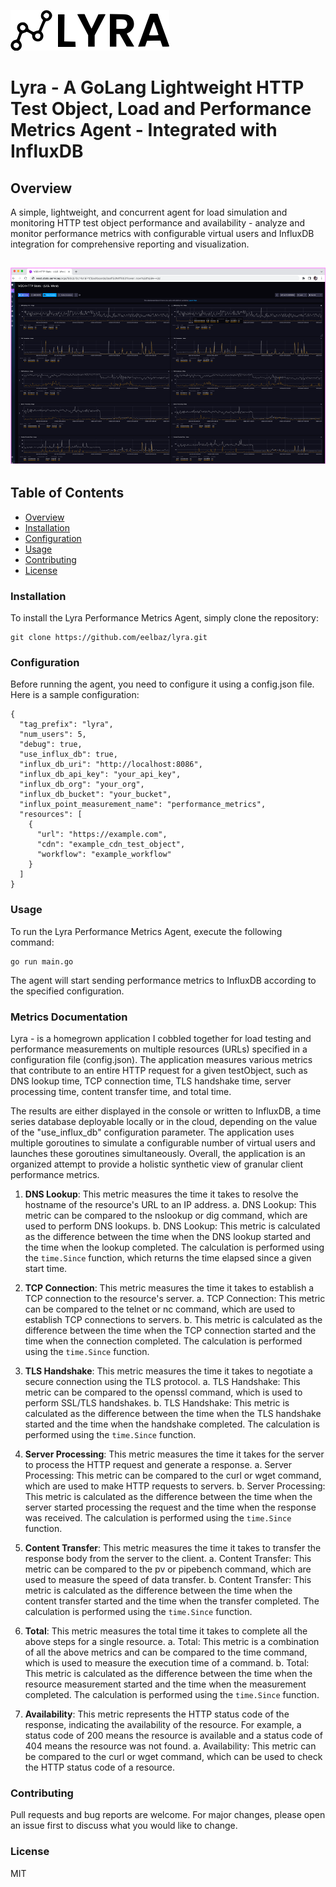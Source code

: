 ![Logo](https://github.com/eelbaz/lyra/blob/main/lyra-logo.png?raw=true)




# Lyra - A GoLang Lightweight HTTP Test Object, Load and Performance Metrics Agent - Integrated with InfluxDB


## Overview
A simple, lightweight, and concurrent agent for load simulation and monitoring HTTP test object performance and availability - analyze and monitor performance metrics with configurable virtual users and InfluxDB integration for comprehensive reporting and visualization.



## ![Logo](https://github.com/eelbaz/lyra/blob/main/stats-dashboard.png)

## Table of Contents
- [Overview](#overview)
- [Installation](#installation)
- [Configuration](#configuration)
- [Usage](#usage)
- [Contributing](#contributing)
- [License](#license)

### Installation
To install the Lyra Performance Metrics Agent, simply clone the repository:
``` 
git clone https://github.com/eelbaz/lyra.git
```


### Configuration
Before running the agent, you need to configure it using a config.json file. Here is a sample configuration:


```
{
  "tag_prefix": "lyra",
  "num_users": 5,
  "debug": true,
  "use_influx_db": true,
  "influx_db_uri": "http://localhost:8086",
  "influx_db_api_key": "your_api_key",
  "influx_db_org": "your_org",
  "influx_db_bucket": "your_bucket",
  "influx_point_measurement_name": "performance_metrics",
  "resources": [
    {
      "url": "https://example.com",
      "cdn": "example_cdn_test_object",
      "workflow": "example_workflow"
    }
  ]
}
```



### Usage
To run the Lyra Performance Metrics Agent, execute the following command:

```
go run main.go
```

The agent will start sending performance metrics to InfluxDB according to the specified configuration.


### Metrics Documentation 

Lyra - is a homegrown application I cobbled together for load testing and performance measurements on multiple resources (URLs) specified in a configuration file (config.json). The application measures various metrics that contribute to an entire HTTP request for a given testObject, such as DNS lookup time, TCP connection time, TLS handshake time, server processing time, content transfer time, and total time.

The results are either displayed in the console or written to InfluxDB, a time series database deployable locally or in the cloud, depending on the value of the "use_influx_db" configuration parameter. The application uses multiple goroutines to simulate a configurable number of virtual users and launches these goroutines simultaneously. Overall, the application is an organized attempt to provide a holistic synthetic view of granular client performance metrics.

1. **DNS Lookup**: This metric measures the time it takes to resolve the hostname of the resource's URL to an IP address.
   a. DNS Lookup: This metric can be compared to the nslookup or dig command, which are used to perform DNS lookups.
   b. DNS Lookup: This metric is calculated as the difference between the time when the DNS lookup started and the time when the lookup completed. The calculation is performed using the `time.Since` function, which returns the time elapsed since a given start time.

2. **TCP Connection**: This metric measures the time it takes to establish a TCP connection to the resource's server.
   a. TCP Connection: This metric can be compared to the telnet or nc command, which are used to establish TCP connections to servers.
   b. This metric is calculated as the difference between the time when the TCP connection started and the time when the connection completed. The calculation is performed using the `time.Since` function.

3. **TLS Handshake**: This metric measures the time it takes to negotiate a secure connection using the TLS protocol.
   a. TLS Handshake: This metric can be compared to the openssl command, which is used to perform SSL/TLS handshakes.
   b. TLS Handshake: This metric is calculated as the difference between the time when the TLS handshake started and the time when the handshake completed. The calculation is performed using the `time.Since` function.

4. **Server Processing**: This metric measures the time it takes for the server to process the HTTP request and generate a response.
   a. Server Processing: This metric can be compared to the curl or wget command, which are used to make HTTP requests to servers.
   b. Server Processing: This metric is calculated as the difference between the time when the server started processing the request and the time when the response was received. The calculation is performed using the `time.Since` function.

5. **Content Transfer**: This metric measures the time it takes to transfer the response body from the server to the client.
   a. Content Transfer: This metric can be compared to the pv or pipebench command, which are used to measure the speed of data transfer.
   b. Content Transfer: This metric is calculated as the difference between the time when the content transfer started and the time when the transfer completed. The calculation is performed using the `time.Since` function.

6. **Total**: This metric measures the total time it takes to complete all the above steps for a single resource.
   a. Total: This metric is a combination of all the above metrics and can be compared to the time command, which is used to measure the execution time of a command.
   b. Total: This metric is calculated as the difference between the time when the resource measurement started and the time when the measurement completed. The calculation is performed using the `time.Since` function.

7. **Availability**: This metric represents the HTTP status code of the response, indicating the availability of the resource. For example, a status code of 200 means the resource is available and a status code of 404 means the resource was not found.
a. Availability: This metric can be compared to the curl or wget command, which can be used to check the HTTP status code of a resource.



### Contributing
Pull requests and bug reports are welcome. For major changes, please open an issue first to discuss what you would like to change.

### License
MIT
